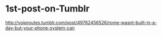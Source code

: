 1st-post-on-Tumblr
==================

http://voiproutes.tumblr.com/post/49762456526/rome-wasnt-built-in-a-day-but-your-phone-system-can
